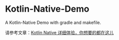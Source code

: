 # Kotlin-Native-Demo
A Kotlin-Native Demo with gradle and makefile.

请参考文章：[Kotlin Native 详细体验，你想要的都在这儿](http://blog.kotliner.cn/2017/04/15/Kotlin%20Native%20%E8%AF%A6%E7%BB%86%E4%BD%93%E9%AA%8C%EF%BC%8C%E4%BD%A0%E6%83%B3%E8%A6%81%E7%9A%84%E9%83%BD%E5%9C%A8%E8%BF%99%E5%84%BF/)

